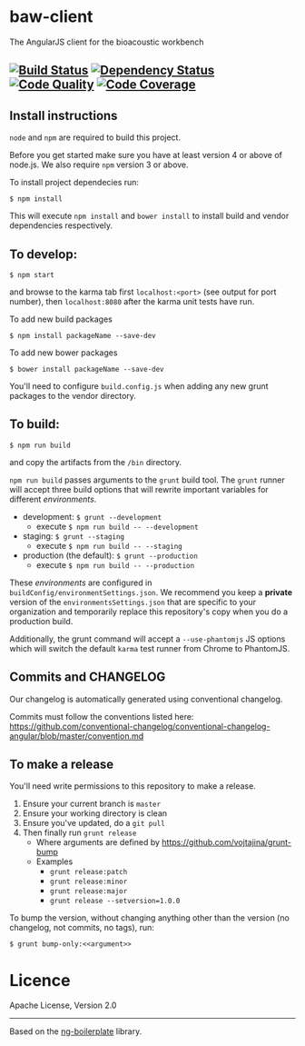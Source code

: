 baw-client
============

The AngularJS client for the bioacoustic workbench

[![Build Status](https://travis-ci.org/QutBioacoustics/baw-client.png)](https://travis-ci.org/QutBioacoustics/baw-client) [![Dependency Status](https://gemnasium.com/QutBioacoustics/baw-client.png)](https://gemnasium.com/QutBioacoustics/baw-client) [![Code Quality](https://d3s6mut3hikguw.cloudfront.net/github/QutBioacoustics/baw-client.png)](https://codeclimate.com/github/QutBioacoustics/baw-client) [![Code Coverage](http://img.shields.io/codeclimate/coverage/github/QutBioacoustics/baw-client.svg)](https://codeclimate.com/github/QutBioacoustics/baw-client)
---
## Install instructions

`node` and `npm` are required to build this project.

Before you get started make sure you have at least version 4 or above of node.js. We also require `npm` version 3 or above.

To install project dependecies run:

    $ npm install
    
This will execute `npm install` and `bower install` to install build and vendor dependencies respectively.

## To develop:

	$ npm start

and browse to the karma tab first `localhost:<port>` (see output for port number), then `localhost:8080` after the karma unit tests have run.

To add new build packages

    $ npm install packageName --save-dev

To add new bower packages

	$ bower install packageName --save-dev

You'll need to configure `build.config.js` when adding any new grunt packages to the vendor directory.

## To build:

	$ npm run build

and copy the artifacts from the `/bin` directory.

`npm run build` passes arguments to the `grunt` build tool.
The `grunt` runner will accept three build options that will rewrite important variables for different _environments_.

 - development: `$ grunt --development`
    - execute `$ npm run build -- --development`
 - staging: `$ grunt --staging`
     - execute `$ npm run build -- --staging`
 - production (the default): `$ grunt --production`
     - execute `$ npm run build -- --production`

These _environments_ are configured in `buildConfig/environmentSettings.json`. We recommend you keep a **private**
version of the `environmentsSettings.json` that are specific to your organization and temporarily replace this
repository's copy when you do a production build.

Additionally, the grunt command will accept a `--use-phantomjs` JS options which will switch the default `karma` test runner
from Chrome to PhantomJS.

## Commits and CHANGELOG

Our changelog is automatically generated using conventional changelog.

Commits must follow the conventions listed here: https://github.com/conventional-changelog/conventional-changelog-angular/blob/master/convention.md

## To make a release

You'll need write permissions to this repository to make a release.

1. Ensure your current branch is `master`
1. Ensure your working directory is clean
1. Ensure you've updated, do a `git pull`
1. Then finally run `grunt release`
    - Where arguments are defined by https://github.com/vojtajina/grunt-bump
    - Examples
        - `grunt release:patch`
        - `grunt release:minor`
        - `grunt release:major`
        - `grunt release --setversion=1.0.0`

To bump the version, without changing anything other than the version (no changelog, not commits, no tags), run:

    $ grunt bump-only:<<argument>>

# Licence
Apache License, Version 2.0

---

Based on the [ng-boilerplate](https://github.com/ngbp/ng-boilerplate) library.
